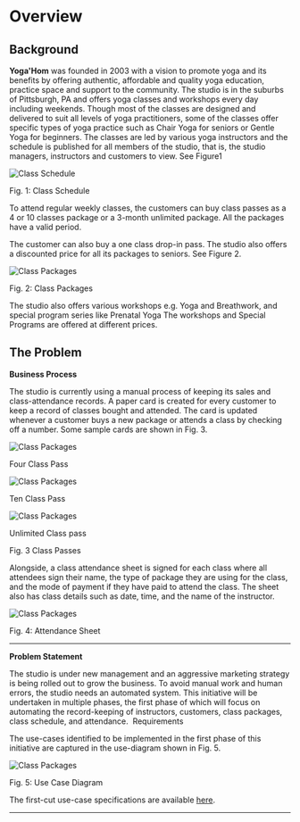 # Overview

## Background

**Yoga'Hom** was founded in 2003 with a vision to promote yoga and its benefits by offering authentic, affordable and quality yoga education, practice space and support to the community. The studio is in the suburbs of Pittsburgh, PA and offers yoga classes and workshops every day including weekends. Though most of the classes are designed and delivered to suit all levels of yoga practitioners, some of the classes offer specific types of yoga practice such as Chair Yoga for seniors or Gentle Yoga for beginners. The classes are led by various yoga instructors and the schedule is published for all members of the studio, that is, the studio managers, instructors and customers to view. See Figure1


![Class Schedule](designimages/ClassSchedule.png "Class Schedule")

Fig. 1: Class Schedule

To attend regular weekly classes, the customers can buy class passes as a 4 or 10 classes package or a 3-month unlimited package. All the packages have a valid period. 

The customer can also buy a one class drop-in pass. The studio also offers a discounted price for all its packages to seniors. See Figure 2. 

![Class Packages](designimages/ClassPackage.png "Class Packages")

Fig. 2: Class Packages

The studio also offers various workshops e.g. Yoga and Breathwork, and special program series like Prenatal Yoga The workshops and Special Programs are offered at different prices.

## The Problem

**Business Process**


The studio is currently using a manual process of keeping its sales and class-attendance records. A paper card is created for every customer to keep a record of classes bought and attended. The card is updated whenever a customer buys a new package or attends a class by checking off a number. Some sample cards are shown in Fig. 3.

![Class Packages](designimages/YogaHom-4ClassPass-v1.jpg "4 Class Pass")


Four Class Pass

![Class Packages](designimages/YogaHom-10ClassPass-v1.jpg "10 Class Pass")


Ten Class Pass

![Class Packages](designimages/YogaHom-UnlimitedClassPass-v1.jpg "Unlimited Class Pass")


Unlimited Class pass

Fig. 3 Class Passes

Alongside, a class attendance sheet is signed for each class where all attendees sign their name, the type of package they are using for the class, and the mode of payment if they have paid to attend the class. The sheet also has class details such as date, time, and the name of the instructor.

![Class Packages](designimages/AttendanceSheet-v1.jpg "Attendance")


Fig. 4: Attendance Sheet

***

**Problem Statement**

The studio is under new management and an aggressive marketing strategy is being rolled out to grow the business. To avoid manual work and human errors, the studio needs an automated system. This initiative will be undertaken in multiple phases, the first phase of which will focus on automating the record-keeping of instructors, customers, class packages, class schedule, and attendance. 
Requirements

The use-cases identified to be implemented in the first phase of this initiative are captured in the use-diagram shown in Fig. 5. 

![Class Packages](designimages/UseCaseDiagram.png "4 Class Pass")


Fig. 5: Use Case Diagram

The first-cut use-case specifications are available [here](./UseCases.md "Use Cases"). 

*** 

